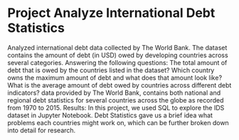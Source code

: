 # Project Analyze International Debt Statistics
Analyzed international debt data collected by The World Bank. The dataset contains the amount of debt (in USD) owed by developing countries across several categories.  Answering the following questions:  The total amount of debt that is owed by the countries listed in the dataset? Which country owns the maximum amount of debt and what does that amount look like? What is the average amount of debt owed by countries across different debt indicators? data provided by The World Bank, contains both national and regional debt statistics for several countries across the globe as recorded from 1970 to 2015.
Results:
In this project, we used SQL to explore the IDS dataset in Jupyter Notebook. Debt Statistics gave us a brief idea what problems each countries might work on, which can be further broken down into detail for research.
